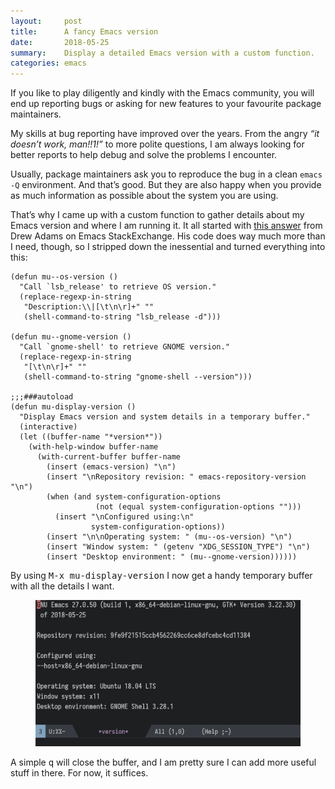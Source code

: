 ```yaml
---
layout:     post
title:      A fancy Emacs version
date:       2018-05-25
summary:    Display a detailed Emacs version with a custom function.
categories: emacs
---
```


If you like to play diligently and kindly with the Emacs community, you will end
up reporting bugs or asking for new features to your favourite package
maintainers.

My skills at bug reporting have improved over the years. From the angry *“it
doesn’t work, man!!1!”* to more polite questions, I am always looking for better
reports to help debug and solve the problems I encounter.

Usually, package maintainers ask you to reproduce the bug in a clean `emacs -Q`
environment. And that’s good. But they are also happy when you provide as much
information as possible about the system you are using.

That’s why I came up with a custom function to gather details about my Emacs
version and where I am running it. It all started with [this
answer](https://emacs.stackexchange.com/questions/35497/does-emacs-have-an-option-to-display-build-settings/35500#35500)
from Drew Adams on Emacs StackExchange. His code does way much more than I need,
though, so I stripped down the inessential and turned everything into this:

``` emacs-lisp
(defun mu--os-version ()
  "Call `lsb_release' to retrieve OS version."
  (replace-regexp-in-string
   "Description:\\|[\t\n\r]+" ""
   (shell-command-to-string "lsb_release -d")))

(defun mu--gnome-version ()
  "Call `gnome-shell' to retrieve GNOME version."
  (replace-regexp-in-string
   "[\t\n\r]+" ""
   (shell-command-to-string "gnome-shell --version")))

;;;###autoload
(defun mu-display-version ()
  "Display Emacs version and system details in a temporary buffer."
  (interactive)
  (let ((buffer-name "*version*"))
    (with-help-window buffer-name
      (with-current-buffer buffer-name
        (insert (emacs-version) "\n")
        (insert "\nRepository revision: " emacs-repository-version "\n")
        (when (and system-configuration-options
                   (not (equal system-configuration-options "")))
          (insert "\nConfigured using:\n"
                  system-configuration-options))
        (insert "\n\nOperating system: " (mu--os-version) "\n")
        (insert "Window system: " (getenv "XDG_SESSION_TYPE") "\n")
        (insert "Desktop environment: " (mu--gnome-version))))))
```

By using <kbd>M-x mu-display-version</kbd> I now get a handy temporary buffer
with all the details I want.

<figure>
    <img src="/images/version.png">
</figure>

A simple <kbd>q</kbd> will close the buffer, and I am pretty sure I can add more
useful stuff in there. For now, it suffices.
